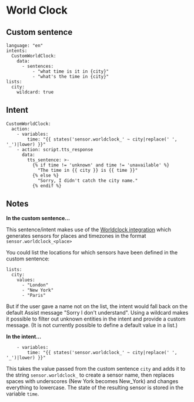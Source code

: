 # World Clock

## Custom sentence
```
language: "en"
intents:
  CustomWorldClock:
    data:
      - sentences:
          - "what time is it in {city}"
          - "what's the time in {city}"
lists:
  city:
    wildcard: true
```
## Intent
```
CustomWorldClock:
  action:
    - variables:
        time: "{{ states('sensor.worldclock_' ~ city|replace(' ', '_')|lower) }}"
    - action: script.tts_response
      data:
        tts_sentence: >-
          {% if time != 'unknown' and time != 'unavailable' %}
            "The time in {{ city }} is {{ time }}"
          {% else %}
            "Sorry, I didn't catch the city name."
          {% endif %}
```
## Notes

**In the custom sentence...**

This sentence/intent makes use of the [Worldclock integration](https://www.home-assistant.io/integrations/worldclock/) which generates sensors for places and timezones in the format ```sensor.worldclock_<place>```

You could list the locations for which sensors have been defined in the custom sentence:
  ```
  lists:
    city:
      values:
        - "London"
        - "New York"
        - "Paris"
  ```
But if the user gave a name not on the list, the intent would fall back on the default Assist message "Sorry I don't understand". Using a wildcard makes it possible to filter out unknown entities in the intent and provide a custom message. (It is not currently possible to define a default value in a list.)

**In the intent...**
```
    - variables:
        time: "{{ states('sensor.worldclock_' ~ city|replace(' ', '_')|lower) }}"
```
This takes the value passed from the custom sentence ```city``` and adds it to the string ```sensor.worldclock_``` to create a sensor name, then replaces spaces with underscores (New York becomes New_York) and changes everything to lowercase. The state of the resulting sensor is stored in the variable ```time```.

